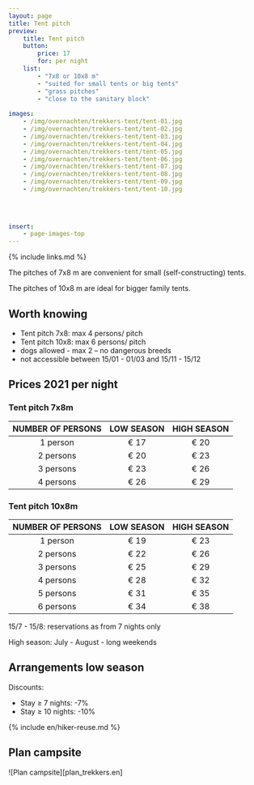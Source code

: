 ```yaml
---
layout: page
title: Tent pitch
preview: 
    title: Tent pitch
    button:
        price: 17
        for: per night     
    list:
        - "7x8 or 10x8 m"
        - "suited for small tents or big tents"
        - "grass pitches"
        - "close to the sanitary block"
                
images:
    - /img/overnachten/trekkers-tent/tent-01.jpg
    - /img/overnachten/trekkers-tent/tent-02.jpg
    - /img/overnachten/trekkers-tent/tent-03.jpg
    - /img/overnachten/trekkers-tent/tent-04.jpg
    - /img/overnachten/trekkers-tent/tent-05.jpg
    - /img/overnachten/trekkers-tent/tent-06.jpg
    - /img/overnachten/trekkers-tent/tent-07.jpg
    - /img/overnachten/trekkers-tent/tent-08.jpg
    - /img/overnachten/trekkers-tent/tent-09.jpg
    - /img/overnachten/trekkers-tent/tent-10.jpg

    
    
    
insert:
    - page-images-top
---
```

{% include links.md %}

The pitches of 7x8 m are convenient for small (self-constructing) tents.   

The pitches of 10x8 m are ideal for bigger family tents. 


## Worth knowing

- Tent pitch 7x8: max 4 persons/ pitch
- Tent pitch 10x8: max 6 persons/ pitch
- dogs allowed - max 2 – no dangerous breeds
- not accessible between 15/01 - 01/03 and 15/11 - 15/12

## Prices 2021 per night

### Tent pitch 7x8m

NUMBER OF PERSONS | LOW SEASON | HIGH SEASON      
:-------------:|:-----------:|:-----------:|
1 person      |€ 17          |€ 20     
2 persons     |€ 20          |€ 23         
3 persons     |€ 23          |€ 26
4 persons     |€ 26          |€ 29   

### Tent pitch 10x8m

NUMBER OF PERSONS | LOW SEASON | HIGH SEASON      
:-------------:|:-----------:|:-----------:|
1 person      |€ 19          |€ 23     
2 persons     |€ 22          |€ 26         
3 persons     |€ 25          |€ 29
4 persons     |€ 28          |€ 32   
5 persons     |€ 31          |€ 35
6 persons     |€ 34          |€ 38


15/7 - 15/8: reservations as from 7 nights only

High season: July - August - long weekends

## Arrangements low season

Discounts:
- Stay ≥ 7 nights: -7%
- Stay ≥ 10 nights: -10%

{% include en/hiker-reuse.md %}


## Plan campsite

![Plan campsite][plan_trekkers.en]
